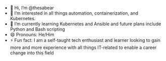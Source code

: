 - 👋 Hi, I’m @thesabear
- 👀 I’m interested in all things automation, containerization, and Kubernetes. 
- 🌱 I’m currently learning Kubernetes and Ansible and future plans include Python and Bash scripting
- 😄 Pronouns: He/Him
- ⚡ Fun fact: I am a self-taught tech enthusiast and learner looking to gain more and more experience with all things IT-related to enable a career change into this field 

<!---
thesabear/thesabear is a ✨ special ✨ repository because its `README.md` (this file) appears on your GitHub profile.
You can click the Preview link to take a look at your changes.
--->
